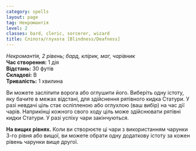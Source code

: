 ```yaml
---
category: spells
layout: page
tag: Некромантія
level: 2
classes: bard, cleric, sorcerer, wizard
title: Сліпота/глухота [Blindness/Deafness]
---
```


_Некромантія, 2 рівень; бард, клірик, маг, чарівник_    
**Час створення:** 1 дія   
**Відстань:** 30 футів   
**Складові:** В   
**Тривалість:** 1 хвилина   

Ви можете засліпити ворога або оглушити його. Виберіть одну істоту, яку бачите в межах відстані, для здійснення рятівного кидка Статури. У разі невдачі ціль стає осліпленою або оглухлою (ваш вибір) на час дії чарів. Наприкінці кожного свого ходу ціль може здійснювати рятівні кидки Статури. У разі успіху чари закінчуються.   

**На вищих рівнях.** Коли ви створюєте ці чари з використанням чарунки 3-го рівня або вищої, ви можете обрати одну додаткову істоту за кожен рівень чарунки вище другої.
